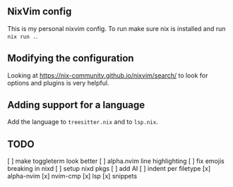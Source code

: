 ## NixVim config

This is my personal nixvim config. To run make sure nix is installed and run `nix run .`.

## Modifying the configuration

Looking at https://nix-community.github.io/nixvim/search/ to look for options and plugins is very helpful.

## Adding support for a language

Add the language to `treesitter.nix` and to `lsp.nix`.

## TODO

[ ] make toggleterm look better
[ ] alpha.nvim line highlighting
[ ] fix emojis breaking in nixd
[ ] setup nixd pkgs
[ ] add AI
[ ] indent per filetype
[x] alpha-nvim
[x] nvim-cmp
[x] lsp
[x] snippets

